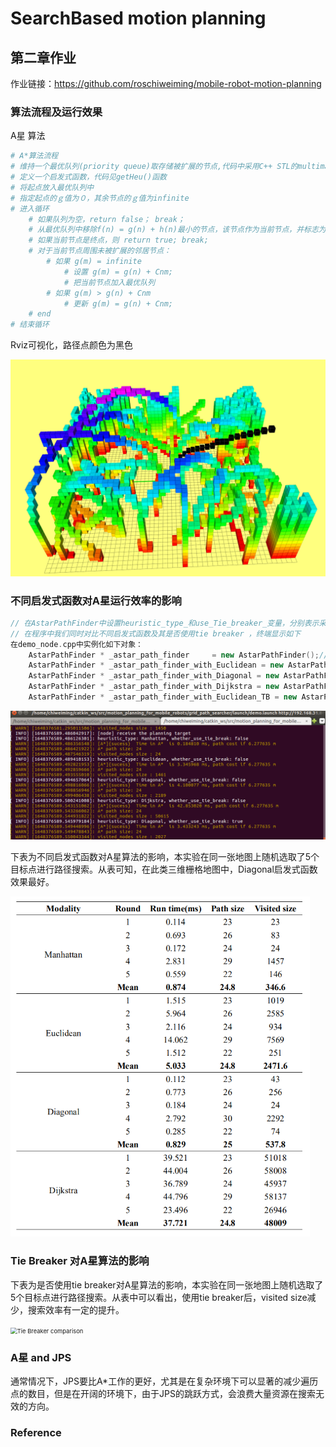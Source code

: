 # SearchBased motion planning

## 第二章作业

作业链接：https://github.com/roschiweiming/mobile-robot-motion-planning

### 算法流程及运行效果

A星 算法

```bash
# A*算法流程
# 维持一个最优队列(priority queue)取存储被扩展的节点,代码中采用C++ STL的multimap实现，multimap将{key,value}当做元素，允许重复元素。multimap根据key的排序准则⾃动将元素排序，因此使⽤时只需考虑插⼊和删除操作即可。
# 定义一个启发式函数，代码见getHeu()函数
# 将起点放入最优队列中
# 指定起点的ｇ值为０，其余节点的ｇ值为infinite
# 进入循环
	# 如果队列为空，return false； break；
	# 从最优队列中移除f(n) = g(n) + h(n)最小的节点，该节点作为当前节点，并标志为已扩展
	# 如果当前节点是终点，则 return true; break;
	# 对于当前节点周围未被扩展的邻居节点：
		# 如果 g(m) = infinite
			# 设置 g(m) = g(n) + Cnm;
			# 把当前节点加入最优队列
		# 如果 g(m) > g(n) + Cnm
			# 更新 g(m) = g(n) + Cnm;
	# end
# 结束循环
```

Rviz可视化，路径点颜色为黑色

![A*](picture/A*.png)



### 不同启发式函数对A星运行效率的影响

```c++
// 在AstarPathFinder中设置heuristic_type_和use_Tie_breaker_变量，分别表示采用的启发式函数以及是否使用Tie breaker
// 在程序中我们同时对比不同启发式函数及其是否使用tie breaker ，终端显示如下
在demo_node.cpp中实例化如下对象：
    AstarPathFinder * _astar_path_finder     = new AstarPathFinder();// 使用Manhattan作为启发式函数,无Tie breaker
    AstarPathFinder * _astar_path_finder_with_Euclidean = new AstarPathFinder(Euclidean, false); //使用Euclidean作为启发式函数,无Tie breaker
    AstarPathFinder * _astar_path_finder_with_Diagonal = new AstarPathFinder(Diagonal, false); // 使用Diagonal作为启发式函数,无Tie breaker
    AstarPathFinder * _astar_path_finder_with_Dijkstra = new AstarPathFinder(Dijkstra, false); // 使用Diagonal作为启发式函数,无Tie breaker
    AstarPathFinder * _astar_path_finder_with_Euclidean_TB = new AstarPathFinder(Euclidean, true); //使用Euclidean作为启发式函数,启动tie breaker
```

![terimal](picture/terimal.png)

下表为不同启发式函数对A星算法的影响，本实验在同一张地图上随机选取了5个目标点进行路径搜索。从表可知，在此类三维栅格地图中，Diagonal启发式函数效果最好。

<img src="picture/Heuristic function comparison.png" alt="Heuristic function comparison" style="zoom:67%;" />

### Tie Breaker 对A星算法的影响

下表为是否使用tie breaker对A星算法的影响，本实验在同一张地图上随机选取了5个目标点进行路径搜索。从表中可以看出，使用tie breaker后，visited size减少，搜索效率有一定的提升。

<img src="/home/chiweiming/Documents/mobile-robot-motion-planning/2.SearchBased/picture/Tie Breaker comparison.png" alt="Tie Breaker comparison" style="zoom:67%;" />

### A星 and JPS

​		通常情况下，JPS要比A*工作的更好，尤其是在复杂环境下可以显著的减少遍历点的数目，但是在开阔的环境下，由于JPS的跳跃方式，会浪费大量资源在搜索无效的方向。



### Reference





